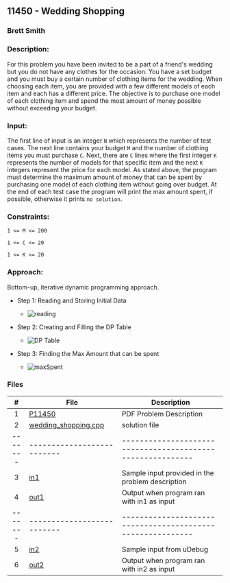 ## 11450 - Wedding Shopping
### Brett Smith 
### Description:

For this problem you have been invited to be a part of a friend's wedding but you do not have any
clothes for the occasion. You have a set budget and you must buy a certain number of clothing items
for the wedding. When choosing each item, you are provided with a few different models of each item
and each has a different price. The objective is to purchase one model of each clothing item and spend
the most amount of money possible without exceeding your budget.

### Input:

The first line of input is an integer `N` which represents the number of test cases. The next line
contains your budget `M` and the number of clothing items you must purchase `C`. Next, there are `C`
lines where the first integer `K` represents the number of models for that specific item and the next
`K` integers represent the price for each model. As stated above, the program must determine the maximum
amount of money that can be spent by purchasing one model of each clothing item without going over
budget. At the end of each test case the program will print the max amount spent, if possible, otherwise
it prints `no solution`.

### Constraints:

`1 <= M <= 200`

`1 <= C <= 20`

`1 <= K <= 20`

### Approach:

Bottom-up, iterative dynamic programming approach. 

* Step 1: Reading and Storing Initial Data

  - ![reading](https://github.com/bsmith578/photos/blob/main/4883-Pres-Pics/reading_storing_initial.png)

* Step 2: Creating and Filling the DP Table

  - ![DP Table](https://github.com/bsmith578/photos/blob/main/4883-Pres-Pics/create_fill_dp.png)

* Step 3: Finding the Max Amount that can be spent

  - ![maxSpent](https://github.com/bsmith578/photos/blob/main/4883-Pres-Pics/find_maxSpent.png)

### Files

|   #   | File                       | Description                                                |
| :---: | -------------------------- | ---------------------------------------------------------- |
|   1   | [P11450](./p11450.pdf) | PDF Problem Description                                        |
|   2   | [wedding_shopping.cpp](./wedding_shopping.cpp) | solution file                          |
|-------| -------------------------- | ---------------------------------------------------------- |
|   3   | [in1](./in1) | Sample input provided in the problem description                         |
|   4   | [out1](./out1) | Output when program ran with in1 as input                              |
|-------| -------------------------- | ---------------------------------------------------------- |
|   5   | [in2](./in2) | Sample input from uDebug                                                 |
|   6   | [out2](./out2) | Output when program ran with in2 as input                              |
